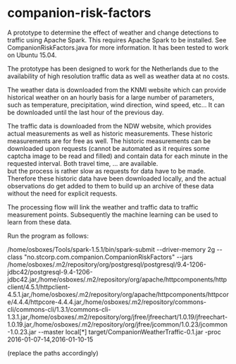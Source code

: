 # companion-risk-factors

A prototype to determine the effect of weather and change detections to traffic using Apache Spark. This requires Apache Spark to be installed. See CompanionRiskFactors.java for more information. It has been tested to work on Ubuntu 15.04. 

The prototype has been designed to work for the Netherlands due to the availability of high resolution traffic data as well as weather data at no costs.

The weather data is downloaded from the KNMI website which can provide historical weather on an hourly basis for a large number of parameters, such as temperature, precipitation, wind direction, wind speed, etc... It can be downloaded until the last hour of the previous day. 

The traffic data is downloaded from the NDW website, which provides actual measurements as well as historic measurements. These historic measurements are for free as well. The historic measurements can be downloaded upon requests (cannot be automated as it requires some captcha image to be read and filled) and contain data for each minute in the requested interval. Both travel time, ... are available.  
but the process is rather slow as requests for data have to be made. Therefore these historic data have been downloaded locally, and the actual observations do get added to them to build up an archive of these data without the need for explicit requests. 

The processing flow will link the weather and traffic data to traffic measurement points. Subsequently the machine learning can be used to learn from these data.

Run the program as follows:

/home/osboxes/Tools/spark-1.5.1/bin/spark-submit --driver-memory 2g --class "no.stcorp.com.companion.CompanionRiskFactors" --jars /home/osboxes/.m2/repository/org/postgresql/postgresql/9.4-1206-jdbc42/postgresql-9.4-1206-jdbc42.jar,/home/osboxes/.m2/repository/org/apache/httpcomponents/httpclient/4.5.1/httpclient-4.5.1.jar,/home/osboxes/.m2/repository/org/apache/httpcomponents/httpcore/4.4.4/httpcore-4.4.4.jar,/home/osboxes/.m2/repository/commons-cli/commons-cli/1.3.1/commons-cli-1.3.1.jar,/home/osboxes/.m2/repository/org/jfree/jfreechart/1.0.19/jfreechart-1.0.19.jar,/home/osboxes/.m2/repository/org/jfree/jcommon/1.0.23/jcommon-1.0.23.jar --master local[*] target/CompanionWeatherTraffic-0.1.jar -proc 2016-01-07-14,2016-01-10-15

(replace the paths accordingly)